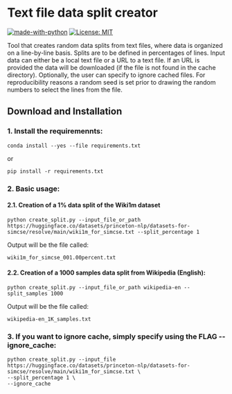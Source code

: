 # Text file data split creator
[![made-with-python](https://img.shields.io/badge/Made%20with-Python-red.svg)](#python)
[![License: MIT](https://img.shields.io/badge/License-MIT-yellow.svg)](https://opensource.org/licenses/MIT)

Tool that creates random data splits from text files, where data is organized on a line-by-line basis. Splits are to be defined in percentages of lines. Input data can either be a local text file or a URL to a text file. If an URL is provided the data will be downloaded (if the file is not found in the cache directory). Optionally, the user can specify to ignore cached files. For reproducibility reasons a random seed is set prior to drawing the random numbers to select the lines from the file.



## Download and Installation

### 1. Install the requiremennts:

```
conda install --yes --file requirements.txt
```

or

```
pip install -r requirements.txt
```

### 2. Basic usage:

#### 2.1. Creation of a 1% data split of the Wiki1m dataset
```
python create_split.py --input_file_or_path https://huggingface.co/datasets/princeton-nlp/datasets-for-simcse/resolve/main/wiki1m_for_simcse.txt --split_percentage 1
```

Output will be the file called: 

```
wiki1m_for_simcse_001.00percent.txt
```

#### 2.2. Creation of a 1000 samples data split from Wikipedia (English):

```
python create_split.py --input_file_or_path wikipedia-en --split_samples 1000
```

Output will be the file called: 

```
wikipedia-en_1K_samples.txt
```

### 3. If you want to ignore cache, simply specify using the FLAG --ignore_cache:

```
python create_split.py --input_file https://huggingface.co/datasets/princeton-nlp/datasets-for-simcse/resolve/main/wiki1m_for_simcse.txt \ 
--split_percentage 1 \
--ignore_cache
```

